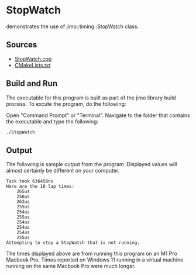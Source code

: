 # StopWatch

demonstrates the use of jimo::timing::StopWatch class.

## Sources

* [StopWatch.cpp](StopWatch.cpp)
* [CMakeLists.txt](CMakeLists.txt)

## Build and Run

The executable for this program is built as part of the jimo library build process. To excute 
the program, do the following:

Open "Command Prompt" or "Terminal". Navigate to the folder that contains the executable
and type the following:

```bash
./StopWatch
```

## Output

The following is sample output from the program. Displayed values will almost certainly
be different on your computer.

```
Task took 636458ns
Here are the 10 lap times:
    265us
    256us
    263us
    255us
    254us
    255us
    254us
    254us
    254us
    255us
Attempting to stop a StopWatch that is not running.
```
The times displayed above are from running this program on an M1 Pro Macbook Pro. Times
reported on Windows 11 running in a virtual machine running on the same Macbook Pro were
much longer.